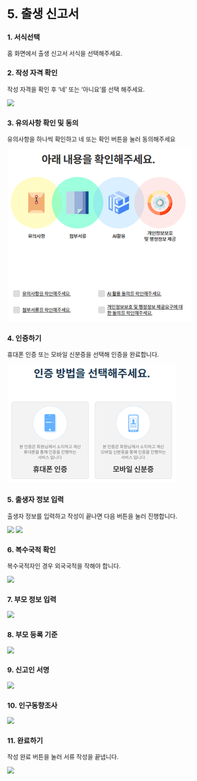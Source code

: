 # 5. 출생 신고서

### 1. 서식선택

홈 화면에서 출생 신고서 서식을 선택해주세요.

### 2. 작성 자격 확인

작성 자격을 확인 후 ‘네’ 또는 ‘아니요’를 선택 해주세요.

![](<../../.gitbook/assets/5. 출생 신고서\_작성 자격확인.png>)

### 3. 유의사항 확인 및 동의

유의사항을 하나씩 확인하고 네 또는 확인 버튼을 눌러 동의해주세요

![](<../../.gitbook/assets/image (1) (1) (1) (1).png>)

### 4. 인증하기

휴대폰 인증 또는 모바일 신분증을 선택해 인증을 완료합니다.

![](<../../.gitbook/assets/image (3).png>)

### 5. 출생자 정보 입력

출생자 정보를 입력하고 작성이 끝나면 다음 버튼을 눌러 진행합니다.

![](<../../.gitbook/assets/5. 출생 신고서\_출생자 정보 1.png>) ![](<../../.gitbook/assets/5. 출생 신고서\_출생자 정보 2.png>)

### 6. 복수국적 확인

복수국적자인 경우 외국국적을 작해야 합니다.

![](<../../.gitbook/assets/5. 출생 신고서\_복수국적 확인.png>)

### 7. 부모 정보 입력

![](<../../.gitbook/assets/5. 출생 신고서\_부모 정보.png>)

### 8. 부모 등록 기준

![](<../../.gitbook/assets/5. 출생 신고서\_부모 등록 기준지.png>)

### 9. 신고인 서명

![](<../../.gitbook/assets/5. 출생 신고서\_신고인.png>)

### 10. 인구동향조사

![](<../../.gitbook/assets/5. 출생 신고서\_인구동향조사.png>)

### 11. 완료하기

작성 완료 버튼을 눌러 서류 작성을 끝냅니다.

![](<../../.gitbook/assets/공통\_서류 작성이 끝났습니다.png>)
